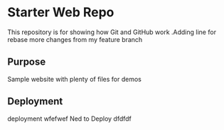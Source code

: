 # Starter Web Repo

This repository is for showing how Git and GitHub work .Adding line for rebase
more changes from my feature branch
## Purpose

Sample website with plenty of files for demos

## Deployment
deployment wfefwef
Ned to Deploy
dfdfdf